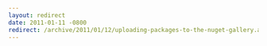 ```yaml
---
layout: redirect
date: 2011-01-11 -0800
redirect: /archive/2011/01/12/uploading-packages-to-the-nuget-gallery.aspx/
---
```


